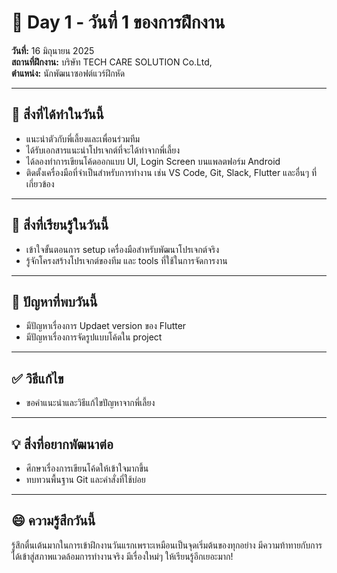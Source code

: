 # 📅 Day 1 - วันที่ 1 ของการฝึกงาน
**วันที่:** 16 มิถุนายน 2025  
**สถานที่ฝึกงาน:** บริษัท TECH CARE SOLUTION Co.Ltd,  
**ตำแหน่ง:** นักพัฒนาซอฟต์แวร์ฝึกหัด

---

## 📝 สิ่งที่ได้ทำในวันนี้
- แนะนำตัวกับพี่เลี้ยงและเพื่อนร่วมทีม
- ได้รับเอกสารแนะนำโปรเจกต์ที่จะได้ทำจากพี่เลี้ยง
- ได้ลองทำการเขียนโค้ดออกแบบ UI, Login Screen บนแพลตฟอร์ม Android 
- ติดตั้งเครื่องมือที่จำเป็นสำหรับการทำงาน เช่น VS Code, Git, Slack, Flutter และอื่นๆ ที่เกี่ยวข้อง


---

## 🎯 สิ่งที่เรียนรู้ในวันนี้
- เข้าใจขั้นตอนการ setup เครื่องมือสำหรับพัฒนาโปรเจกต์จริง
- รู้จักโครงสร้างโปรเจกต์ของทีม และ tools ที่ใช้ในการจัดการงาน


---

## 🤔 ปัญหาที่พบวันนี้
- มีปัญหาเรื่องการ Updaet version ของ Flutter
- มีปัญหาเรื่องการจัดรูปแบบโค้ดใน project


---

## ✅ วิธีแก้ไข
- ขอคำแนะนำและวิธีแก้ไขปัญหาจากพี่เลี้ยง


---

## 💡 สิ่งที่อยากพัฒนาต่อ
- ศึกษาเรื่องการเขียนโค้ดให้เข้าใจมากขึ้น
- ทบทวนพื้นฐาน Git และคำสั่งที่ใช้บ่อย


---

## 😄 ความรู้สึกวันนี้
รู้สึกตื่นเต้นมากในการเข้าฝึกงานวันแรกเพราะเหมือนเป็นจุดเริ่มต้นของทุกอย่าง 
มีความท้าทายกับการได้เข้าสู่สภาพแวดล้อมการทำงานจริง มีเรื่องใหม่ๆ ให้เรียนรู้อีกเยอะมาก!
